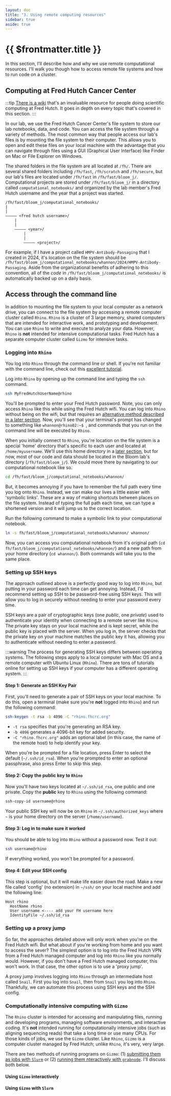 ```yaml
---
layout: doc
title: "3. Using remote computing resources"
sidebar: true
aside: true
---
```


# {{ $frontmatter.title }}

In this section, I'll describe how and why we use remote computational resources. I'll walk you though how to access remote file systems and how to run code on a cluster.

## Computing at Fred Hutch Cancer Center

:::tip
[There is a wiki](https://sciwiki.fredhutch.org/scicomputing/comp_index/) that's an invaluable resource for people doing scientific computing at Fred Hutch. It goes in depth on every topic that's covered in this section.
:::

In our lab, we use the Fred Hutch Cancer Center's file system to store our lab notebooks, data, and code. You can access the file system through a variety of methods. The most common way that people access our lab's files is by mounting the file system to their computer. This allows you to open and edit these files on your local machine with the advantage that you can navigate through files using a GUI (Graphical User Interface) like Finder on Mac or File Explorer on Windows.

The shared folders in the file system are all located at `/fh/`. There are several shared folders including `/fh/fast`, `/fh/scratch` and `/fh/secure`, but our lab's files are located under `/fh/fast` in `/fh/fast/bloom_j/`. Computational projects are stored under `/fh/fast/bloom_j/` in a directory called `computational_notebooks/` and organized by the lab member's Fred Hutch username and the year that a project was started.

```
/fh/fast/bloom_j/computational_notebooks/
|
|
––––– <fred hutch username>/
    |
    |
    ––––– <year>/
        |
        |
        ––––– <project>/
```

For example, if I have a project called `HMPV-Antibody-Passaging` that I created in 2024, it's location on the file system should be `/fh/fast/bloom_j/computational_notebooks/whannon/2024/HMPV-Antibody-Passaging`. Aside from the organizational benefits of adhering to this convention, all of the _code_ in `/fh/fast/bloom_j/computational_notebooks/` is automatically backed up on a daily basis.

## Access through the command line

In addition to mounting the file system to your local computer as a network drive, you can connect to the file system by accessing a remote computer cluster called `Rhino`. `Rhino` is a cluster of 3 large memory, shared computers that are intended for interactive work, and prototyping and development. You can use `Rhino` to write and execute to analyze your data. However, `Rhino` is **not** intended for intensive computational tasks. Fred Hutch has a separate computer cluster called `Gizmo` for intensive tasks.

### Logging into `Rhino`

You log into `Rhino` through the command line or shell. If you're not familiar with the command line, check out this [excellent tutorial](https://missing.csail.mit.edu/2020/course-shell/).

Log into `Rhino` by opening up the command line and typing the `ssh` command.

```bash
ssh MyFredHutchUserName@rhino
```

You'll be prompted to enter your Fred Hutch password. Note, you can only access `Rhino` like this while using the Fred Hutch wifi. You can log into `Rhino` without being on the wifi, but that requires an [alternative method described in a later section](). Now, you'll see that your terminal's prompt has changed to something like `whannon@rhino02:~$ `, and commands that you run on the command line will be executed by `Rhino`.

When you initially connect to `Rhino`, you're location on the file system is a special 'home' directory that's specific to each user and located at `/home/myusername`. We'll use this home directory in a [later section](), but for now, most of our code and data should be located in the Bloom lab's directory (`/fh/fast/bloom_j/`). We could move there by navigating to our computational notebook like so.

```bash
cd /fh/fast/bloom_j/computational_notebooks/whannon/
```

But, it becomes annoying if you have to remember the full path every time you log onto `Rhino`. Instead, we can make our lives a little easier with 'symbolic links'. These are a way of making shortcuts between places on the file system. Instead of typing the full path each time, we can type a shortened version and it will jump us to the correct location.

Run the following command to make a symbolic link to your computational notebook.

```bash
ln -s fh/fast/bloom_j/computational_notebooks/whannon/ whannon/
```

Now, you can access you computational notebook from it's original path (`cd fh/fast/bloom_j/computational_notebooks/whannon/`) and a new path from your home directory (`cd whannon/`). Both commands will take you to the same place.

### Setting up SSH keys

The approach outlined above is a perfectly good way to log into `Rhino`, but putting in your password each time can get annoying. Instead, I'd recommend setting up SSH to be password-free using SSH keys. This will allow you to log in securely without needing to enter your password every time.

SSH keys are a pair of cryptographic keys (one _public_, one _private_) used to authenticate your identity when connecting to a remote server like `Rhino`. The private key stays on your local machine and is kept secret, while the public key is placed with the server. When you log in, the server checks that the private key on your machine matches the public key it has, allowing you to authenticate without needing to enter a password.

:::warning
The process for generating SSH keys differs between operating systems. The following steps apply to a local computer with Mac OS and a remote computer with Ubuntu Linux (`Rhino`). There are tons of tutorials online for setting up SSH keys if your computer has a different operating system.
:::

#### Step 1: Generate an SSH Key Pair

First, you'll need to generate a pair of SSH keys on your local machine. To do this, open a terminal (make sure you're **not** logged into `Rhino`) and run the following command:

```bash
ssh-keygen -t rsa -b 4096 -C "rhino.fhcrc.org"
```

- `-t rsa` specifies that you're generating an RSA key.
- `-b 4096` generates a 4096-bit key for added security.
- `-C "rhino.fhcrc.org"` adds an optional label (in this case, the name of the remote host) to help identify your key.

When you're be prompted for a file location, press Enter to select the default (`~/.ssh/id_rsa`). When you're prompted to enter an optional passphrase, also press Enter to skip this step.

#### Step 2: Copy the public key to `Rhino`

Now you'll have two keys located at `~/.ssh/id_rsa`, one public and one private. Copy the **public** key to `Rhino` using the following command:

```bash
ssh-copy-id username@rhino
```

Your public SSH key will now be on `Rhino` in `~/.ssh/authorized_keys` where `~` is your home directory on the server (`/home/username`).

#### Step 3: Log in to make sure it worked

You should be able to log into `Rhino` without a password now. Test it out:

```bash
ssh username@rhino
```

If everything worked, you won't be prompted for a password.

#### Step 4: Edit your SSH config

This step is optional, but it will make life easier down the road. Make a new file called 'config' (no extension) in `~/ssh/` on your local machine and add the following line:

```text
Host rhino
  HostName rhino
  User username <---- add your FH username here
  IdentityFile ~/.ssh/id_rsa
```

### Setting up a proxy jump

So far, the approaches detailed above will only work when you're on the Fred Hutch wifi. But what about if you're working from home and you want to access the sever? The simplest option is to log into the Fred Hutch VPN from a Fred Hutch managed computer and log into `Rhino` like you normally would. However, if you don't have a Fred Hutch managed computer, this won't work. In that case, the other option is to use a 'proxy jump'.

A proxy jump involves logging into `Rhino` through an intermediate host called `Snail`. First you log into `Snail`, then from `Snail` you log into `Rhino`. Thankfully, we can automate this process using SSH keys and the SSH config.

### Computationally intensive computing with `Gizmo`

The `Rhino` cluster is intended for accessing and manipulating files, running and developing programs, managing software environments, and interactive coding. It's **not** intended running for computationally intensive jobs (such as aligning sequencing reads) that take a long time or use many CPUs. For those kinds of jobs, we use the `Gizmo` cluster. Like `Rhino`, `Gizmo` is a computer cluster managed by Fred Hutch; unlike `Rhino`, it's very, very large.

There are two methods of running programs on `Gizmo`: (1) [submitting them as jobs with `Slurm`]() or (2) [running them nteractively with `grabnode`](). I'll discuss both below.

#### Using `Gizmo` interactively

#### Using `Gizmo` with `Slurm`

